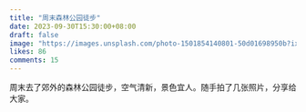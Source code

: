 ```yaml
---
title: "周末森林公园徒步"
date: 2023-09-30T15:30:00+08:00
draft: false
image: "https://images.unsplash.com/photo-1501854140801-50d01698950b?ixlib=rb-4.0.3&ixid=M3wxMjA3fDB8MHxwaG90by1wYWdlfHx8fGVufDB8fHx8fA%3D%3D&auto=format&fit=crop&w=800&q=80"
likes: 86
comments: 15
---
```


周末去了郊外的森林公园徒步，空气清新，景色宜人。随手拍了几张照片，分享给大家。